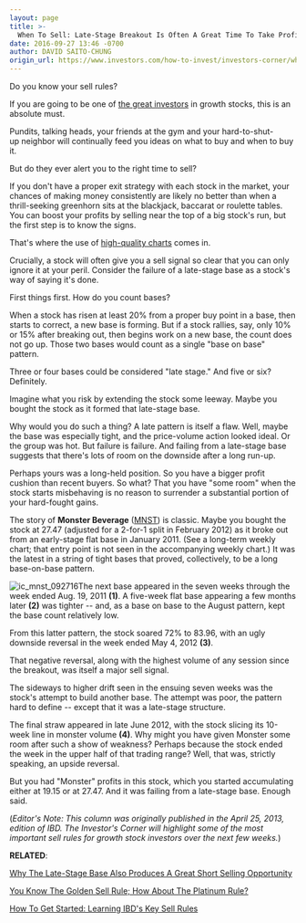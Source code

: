 ```yaml
---
layout: page
title: >-
  When To Sell: Late-Stage Breakout Is Often A Great Time To Take Profits
date: 2016-09-27 13:46 -0700
author: DAVID SAITO-CHUNG
origin_url: https://www.investors.com/how-to-invest/investors-corner/when-to-sell-late-stage-breakout-is-often-a-great-time-to-take-profits
---
```





Do you know your sell rules?


If you are going to be one of [the great investors](https://www.investors.com/ibd-university/can-slim/) in growth stocks, this is an absolute must.


Pundits, talking heads, your friends at the gym and your hard-to-shut-up neighbor will continually feed you ideas on what to buy and when to buy it.


But do they ever alert you to the right time to sell?


If you don't have a proper exit strategy with each stock in the market, your chances of making money consistently are likely no better than when a thrill-seeking greenhorn sits at the blackjack, baccarat or roulette tables. You can boost your profits by selling near the top of a big stock's run, but the first step is to know the signs.


That's where the use of [high-quality charts](http://research.investors.com/stock-charts/nasdaq-nasdaq-composite-0ndqc.htm?cht=pvc&type=DAILY) comes in.


Crucially, a stock will often give you a sell signal so clear that you can only ignore it at your peril. Consider the failure of a late-stage base as a stock's way of saying it's done.


First things first. How do you count bases?


When a stock has risen at least 20% from a proper buy point in a base, then starts to correct, a new base is forming. But if a stock rallies, say, only 10% or 15% after breaking out, then begins work on a new base, the count does not go up. Those two bases would count as a single "base on base" pattern.


Three or four bases could be considered "late stage." And five or six? Definitely.


Imagine what you risk by extending the stock some leeway. Maybe you bought the stock as it formed that late-stage base.


Why would you do such a thing? A late pattern is itself a flaw. Well, maybe the base was especially tight, and the price-volume action looked ideal. Or the group was hot. But failure is failure. And failing from a late-stage base suggests that there's lots of room on the downside after a long run-up.


Perhaps yours was a long-held position. So you have a bigger profit cushion than recent buyers. So what? That you have "some room" when the stock starts misbehaving is no reason to surrender a substantial portion of your hard-fought gains.


The story of **Monster Beverage** ([MNST](https://research.investors.com/quote.aspx?symbol=MNST)) is classic. Maybe you bought the stock at 27.47 (adjusted for a 2-for-1 split in February 2012) as it broke out from an early-stage flat base in January 2011. (See a long-term weekly chart; that entry point is not seen in the accompanying weekly chart.) It was the latest in a string of tight bases that proved, collectively, to be a long base-on-base pattern.


![ic_mnst_092716](https://www.investors.com/wp-content/uploads/2016/09/IC_mnst_092716-1024x551.jpg)The next base appeared in the seven weeks through the week ended Aug. 19, 2011 **(1)**. A five-week flat base appearing a few months later **(2)** was tighter -- and, as a base on base to the August pattern, kept the base count relatively low.


From this latter pattern, the stock soared 72% to 83.96, with an ugly downside reversal in the week ended May 4, 2012 **(3)**.


That negative reversal, along with the highest volume of any session since the breakout, was itself a major sell signal.


The sideways to higher drift seen in the ensuing seven weeks was the stock's attempt to build another base. The attempt was poor, the pattern hard to define -- except that it was a late-stage structure.


The final straw appeared in late June 2012, with the stock slicing its 10-week line in monster volume **(4)**. Why might you have given Monster some room after such a show of weakness? Perhaps because the stock ended the week in the upper half of that trading range? Well, that was, strictly speaking, an upside reversal.


But you had "Monster" profits in this stock, which you started accumulating either at 19.15 or at 27.47. And it was failing from a late-stage base. Enough said.


(*Editor's Note: This column was originally published in the April 25, 2013, edition of IBD. The Investor's Corner will highlight some of the most important sell rules for growth stock investors over the next few weeks.*)


**RELATED**:


[Why The Late-Stage Base Also Produces A Great Short Selling Opportunity](https://www.investors.com/research/the-short-side/why-the-late-stage-base-can-be-a-short-sellers-good-friend/)


[You Know The Golden Sell Rule; How About The Platinum Rule?](https://www.investors.com/market-trend/the-big-picture/no-pneumonia-for-the-stock-market-yet-but-indexes-show-weakness-again/)


[How To Get Started: Learning IBD's Key Sell Rules](https://www.investors.com/ibd-university/how-to-sell/)




